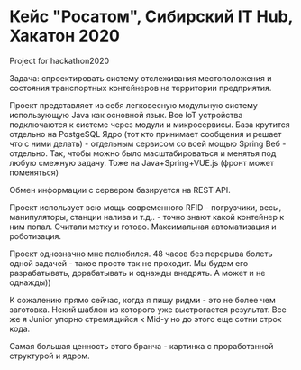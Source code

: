 # Кейс "Росатом", Сибирский IT Hub, Хакатон 2020
Project for hackathon2020

Задача: спроектировать систему отслеживания местоположения и состояния транспортных контейнеров
на территории предприятия.

Проект представляет из себя легковесную модульную систему использующую Java как основной язык. 
Все IoT устройства подключаются к системе через модули и микросервисы. База крутится отдельно на PostgeSQL
Ядро (тот кто принимает сообщения и решает что с ними делать) - отдельным сервисом со всей мощью Spring
Веб - отдельно. Так, чтобы можно было масштабироваться и менятья под любую смежную задачу. Тоже на Java+Spring+VUE.js
(фронт может поменяться)

Обмен информации с сервером базируется на REST API. 

Проект использует всю мощь современного RFID - погрузчики, весы, манипуляторы, станции налива и т.д.. - точно знают какой контейнер к ним попал.
Считали метку и готово. Максимальная автоматизация и роботизация.

Проект однозначно мне полюбился. 48 часов без перерыва болеть одной задачей - такое просто так не проходит. Мы будем его разрабатывать, дорабатывать
и однажды внедрять. А может и не однажды))

К сожалению прямо сейчас, когда я пишу ридми - это не более чем заготовка. Некий шаблон из которого уже выстрогается результат. Все же я Junior упорно стремящийся к Mid-у
но до этого еще сотни строк кода.

Самая большая ценность этого бранча - картинка с проработанной структурой и ядром.
